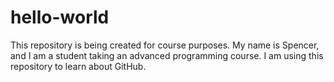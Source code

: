 # hello-world
This repository is being created for course purposes.
My name is Spencer, and I am a student taking an advanced programming course. I am using this repository to learn about GitHub.
